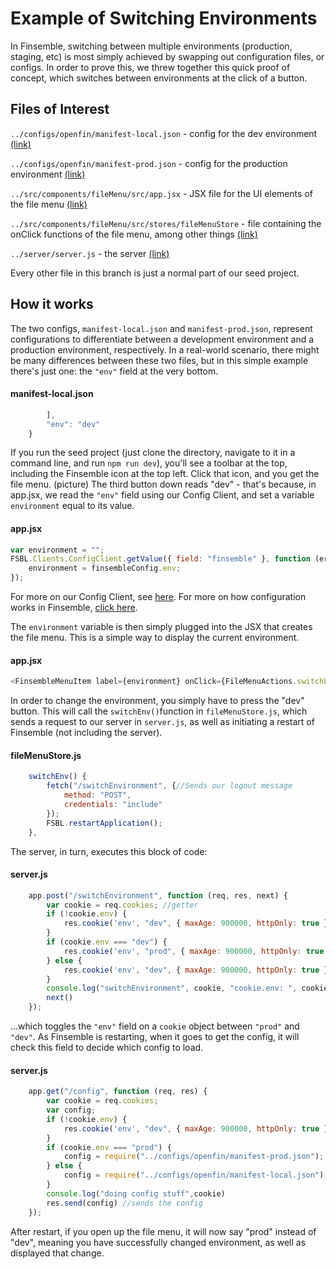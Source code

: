 # Example of Switching Environments
In Finsemble, switching between multiple environments (production, staging, etc) is most simply achieved by swapping out configuration files, or configs.  In order to prove this, we threw together this quick proof of concept, which switches between environments at the click of a button.

## Files of Interest
`../configs/openfin/manifest-local.json` - config for the dev environment [(link)](https://github.com/ChartIQ/finsemble-seed/blob/switchEnvironmentsPOC/configs/openfin/manifest-local.json "manifest-local.json")

`../configs/openfin/manifest-prod.json` - config for the production environment [(link)](https://github.com/ChartIQ/finsemble-seed/blob/switchEnvironmentsPOC/configs/openfin/manifest-prod.json "manifest-prod.json")

`../src/components/fileMenu/src/app.jsx` - JSX file for the UI elements of the file menu [(link)](https://github.com/ChartIQ/finsemble-seed/blob/switchEnvironmentsPOC/src/components/fileMenu/src/app.jsx "app.jsx")

`../src/components/fileMenu/src/stores/fileMenuStore` - file containing the onClick functions of the file menu, among other things [(link)](https://github.com/ChartIQ/finsemble-seed/blob/switchEnvironmentsPOC/src/components/fileMenu/src/stores/fileMenuStore.js "app.jsx")

`../server/server.js` - the server [(link)](https://github.com/ChartIQ/finsemble-seed/blob/switchEnvironmentsPOC/server/server.js "server.js")

Every other file in this branch is just a normal part of our seed project.

## How it works
The two configs, `manifest-local.json` and `manifest-prod.json`, represent configurations to differentiate between a development environment and a production environment, respectively. In a real-world scenario, there might be many differences between these two files, but in this simple example there's just one: the `"env"` field at the very bottom.
#### manifest-local.json
```javascript
        ],
        "env": "dev"
    }
```
If you run the seed project (just clone the directory, navigate to it in a command line, and run `npm run dev`), you'll see a toolbar at the top, including the Finsemble icon at the top left.  Click that icon, and you get the file menu.
(picture)
The third button down reads "dev" - that's because, in app.jsx, we read the `"env"` field using our Config Client, and set a variable `environment` equal to its value.
#### app.jsx
```javascript
var environment = "";
FSBL.Clients.ConfigClient.getValue({ field: "finsemble" }, function (err, finsembleConfig) {
	environment = finsembleConfig.env;
});
```

For more on our Config Client, see [here](https://documentation.chartiq.com/finsemble/ConfigClient.html "Config Client Documentation").
For more on how configuration works in Finsemble, [click here](https://documentation.chartiq.com/finsemble/tutorial-understandingConfiguration.html "Understanding Configuration").


The `environment` variable is then simply plugged into the JSX that creates the file menu. This is a simple way to display the current environment.
#### app.jsx
```javascript
<FinsembleMenuItem label={environment} onClick={FileMenuActions.switchEnv} />
```
In order to change the environment, you simply have to press the "dev" button. This will call the `switchEnv()`function in `fileMenuStore.js`, which sends a request to our server in `server.js`, as well as initiating a restart of Finsemble (not including the server).
#### fileMenuStore.js
```javascript
	switchEnv() {
		fetch("/switchEnvironment", {//Sends our logout message
			method: "POST",
			credentials: "include"
		});
		FSBL.restartApplication();
	},
```
The server, in turn, executes this block of code:
#### server.js
```javascript
	app.post("/switchEnvironment", function (req, res, next) {
		var cookie = req.cookies; //getter
		if (!cookie.env) {
			res.cookie('env', "dev", { maxAge: 900000, httpOnly: true });
		}
		if (cookie.env === "dev") {
			res.cookie('env', "prod", { maxAge: 900000, httpOnly: true });
		} else {
			res.cookie('env', "dev", { maxAge: 900000, httpOnly: true });
		}
		console.log("switchEnvironment", cookie, "cookie.env: ", cookie.env)
		next()
	});
```
...which toggles the `"env"` field on a `cookie` object between `"prod"` and `"dev"`.  As Finsemble is restarting, when it goes to get the config, it will check this field to decide which config to load.
#### server.js
```javascript
	app.get("/config", function (req, res) {
		var cookie = req.cookies;
		var config;
		if (!cookie.env) {
			res.cookie('env', "dev", { maxAge: 900000, httpOnly: true });
		}
		if (cookie.env === "prod") {
			config = require("../configs/openfin/manifest-prod.json");
		} else {
			config = require("../configs/openfin/manifest-local.json");
		}
		console.log("doing config stuff",cookie)
		res.send(config) //sends the config
	});
```

After restart, if you open up the file menu, it will now say "prod" instead of "dev", meaning you have successfully changed environment, as well as displayed that change.